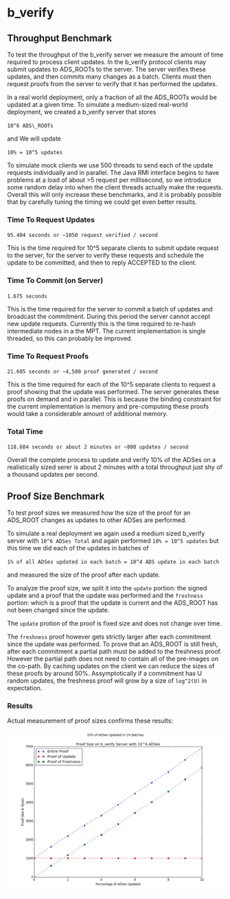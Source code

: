 # b\_verify 

## Throughput Benchmark
To test the throughput of the b\_verify server we measure the amount of time required to process client updates. In the b\_verify protocol clients may submit updates to ADS\_ROOTs to the server. The server verifies these updates, and then commits many changes as a batch. Clients must then request proofs from the server to verify that it has performed the updates.

In a real world deployment, only a fraction of all the ADS\_ROOTs would be updated at a given time. To simulate a medium-sized real-world deployment, we created a b\_verify server that stores  

``10^6 ADS\_ROOTs``

and We will update 

``10% = 10^5 updates``

To simulate mock clients we use 500 threads to send each of the update requests individually and in parallel. The Java RMI interface begins to have problems at a load of about >5 request per millisecond, so we introduce some random delay into when the client threads actually make the requests. Overall this will only increase these benchmarks, and it is probably possible that by carefully tuning the timing we could get even better results.

### Time To Request Updates
``95.404 seconds or ~1050 request verified / second``

This is the time required for 10^5 separate clients to submit update request to the server, for the server to verify these requests and schedule the update to be committed, and then to reply ACCEPTED to the client. 

### Time To Commit (on Server)
``1.675 seconds``

This is the time required for the server to commit a batch of updates and broadcast the commitment. During this period the server cannot accept new update requests. Currently this is the time required to re-hash intermediate nodes in a the MPT. The current implementation is single threaded, so this can probably be improved.

### Time To Request Proofs 
``21.605 seconds or ~4,500 proof generated / second``

This is the time required for each of the 10^5 separate clients to request a proof showing that the update was performed. The server generates these proofs on demand and in parallel. This is because the binding constraint for the current implementation is memory and pre-computing these proofs would take a considerable amount of additional memory. 

### Total Time 
``118.684 seconds or about 2 minutes or ~800 updates / second``

Overall the complete process to update and verify 10% of the ADSes on a realistically sized serer is about 2 minutes with a total throughput just shy of a thousand updates per second. 

## Proof Size Benchmark
To test proof sizes we measured how the size of the proof for an ADS\_ROOT changes as updates to other ADSes are performed. 

To simulate a real deployment we again used a medium sized b\_verify server with 
``10^6 ADSes Total``
and again performed 
``10% = 10^5 updates``
but this time we did each of the updates in batches of

``1% of all ADSes updated in each batch = 10^4 ADS update in each batch``

and measured the size of the proof after each update.

To analyze the proof size, we split it into the ``update`` portion: the signed update and a proof that the update was performed and the ``freshness`` portion: which is a proof that the update is current and the ADS\_ROOT has not been changed since the update. 

The ``update`` protion of the proof is fixed size and does not change over time. 

The ``freshness`` proof however gets strictly larger after each commitment since the update was performed. To prove that an ADS\_ROOT is still fresh, after each commitment a partial path must be added to the freshness proof. However the partial path does not need to contain all of the pre-images on the co-path. By caching updates on the client we can reduce the sizes of these proofs by around 50%. Assymptotically if a commitment has U random updates, the freshness proof will grow by a size of ``log^2(U)`` in expectation. 

### Results
Actual measurement of proof sizes confirms these results: 

![picture](benchmarks/proof-sizes/proof_size.png) 


